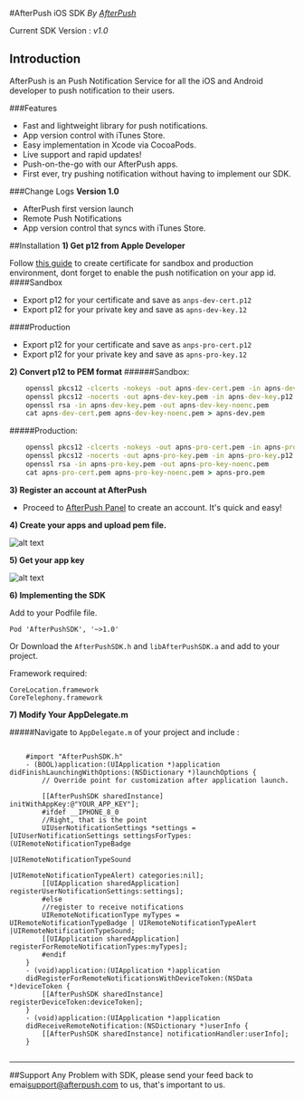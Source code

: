 
#AfterPush iOS SDK
*By [AfterPush](http://www.afterpush.com/)*

Current SDK Version : *v1.0*

## Introduction
AfterPush is an Push Notification Service for all the iOS and Android developer to push notification to their users.

###Features
- Fast and lightweight library for push notifications.
- App version control with iTunes Store.
- Easy implementation in Xcode via CocoaPods.
- Live support and rapid updates!
- Push-on-the-go with our AfterPush apps.
- First ever, try pushing notification without having to implement our SDK.


###Change Logs
**Version 1.0**

- AfterPush first version launch
- Remote Push Notifications 
- App version control that syncs with iTunes Store.


##Installation
**1) Get p12 from Apple Developer**

Follow <a href="https://developer.apple.com/library/ios/documentation/IDEs/Conceptual/AppDistributionGuide/ConfiguringPushNotifications/ConfiguringPushNotifications.html">this guide</a> to create certificate for sandbox and production environment, dont forget to enable the push notification on your app id.
####Sandbox
 * Export p12 for your certificate and save as `anps-dev-cert.p12`
 * Export p12 for your private key and save as `apns-dev-key.12`
 
####Production
  * Export p12 for your certificate and save as `anps-pro-cert.p12`
  * Export p12 for your private key and save as `apns-pro-key.12`

  
**2) Convert p12 to PEM format**
######Sandbox:
```cmd
	openssl pkcs12 -clcerts -nokeys -out apns-dev-cert.pem -in apns-dev-cert.p12
	openssl pkcs12 -nocerts -out apns-dev-key.pem -in apns-dev-key.p12
	openssl rsa -in apns-dev-key.pem -out apns-dev-key-noenc.pem
	cat apns-dev-cert.pem apns-dev-key-noenc.pem > apns-dev.pem
```
#####Production:
```cmd
	openssl pkcs12 -clcerts -nokeys -out apns-pro-cert.pem -in apns-pro-cert.p12
	openssl pkcs12 -nocerts -out apns-pro-key.pem -in apns-pro-key.p12
	openssl rsa -in apns-pro-key.pem -out apns-pro-key-noenc.pem
	cat apns-pro-cert.pem apns-pro-key-noenc.pem > apns-pro.pem
```

    
**3) Register an account at AfterPush**
  - Proceed to <a href="http://panel.afterpush.com">AfterPush Panel</a> to create an account. It's quick and easy!

**4) Create your apps and upload pem file.**

![alt text](https://github.com/afterpush/AfterPush-iOS-SDK/blob/master/screenshots/create_app.png)
	
**5) Get your app key**

![alt text](https://github.com/afterpush/AfterPush-iOS-SDK/blob/master/screenshots/app_key.png)
	
**6) Implementing the SDK**

Add to your Podfile file.

	Pod 'AfterPushSDK', '~>1.0'
	
Or Download the `AfterPushSDK.h` and `libAfterPushSDK.a` and add to your project.

Framework required:

	CoreLocation.framework
	CoreTelephony.framework
  
**7) Modify Your AppDelegate.m**

#####Navigate to `AppDelegate.m` of your project and include : 
```objc

	#import "AfterPushSDK.h"
	- (BOOL)application:(UIApplication *)application didFinishLaunchingWithOptions:(NSDictionary *)launchOptions {
	    // Override point for customization after application launch.
	    
	    [[AfterPushSDK sharedInstance] initWithAppKey:@"YOUR_APP_KEY"];
		#ifdef __IPHONE_8_0
	    //Right, that is the point
	    UIUserNotificationSettings *settings = [UIUserNotificationSettings settingsForTypes:(UIRemoteNotificationTypeBadge
	                                                                                         |UIRemoteNotificationTypeSound
	                                                                                         |UIRemoteNotificationTypeAlert) categories:nil];
	    [[UIApplication sharedApplication] registerUserNotificationSettings:settings];
		#else
	    //register to receive notifications
	    UIRemoteNotificationType myTypes = UIRemoteNotificationTypeBadge | UIRemoteNotificationTypeAlert |UIRemoteNotificationTypeSound;
	    [[UIApplication sharedApplication] registerForRemoteNotificationTypes:myTypes];
		#endif
	}
	- (void)application:(UIApplication *)application
	didRegisterForRemoteNotificationsWithDeviceToken:(NSData *)deviceToken {
	    [[AfterPushSDK sharedInstance] registerDeviceToken:deviceToken];
	}
	- (void)application:(UIApplication *)application
	didReceiveRemoteNotification:(NSDictionary *)userInfo {
	    [[AfterPushSDK sharedInstance] notificationHandler:userInfo];
	}
	
```



***

##Support
Any Problem with SDK, please send your feed back to emai<support@afterpush.com> to us, that's important to us.


